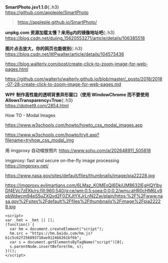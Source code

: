 ```note
```
**SmartPhoto.jsv1.1.0**{:.h3}<br>
<https://github.com/appleple/SmartPhoto>
><https://appleple.github.io/SmartPhoto/>

**unpkg.com 资源加载太慢？来用g内的镜像地址吧**{:.h3}<br>
<https://blog.csdn.net/dujing_15620553271/article/details/106385518>

**图片点击放大，你的网页也能做到**{:.h3}<br>
<https://blog.csdn.net/WPwalter/article/details/104573436>

https://blog.walterlv.com/post/create-click-to-zoom-image-for-web-pages.html

https://github.com/walterlv/walterlv.github.io/blob/master/_posts/2018/2018-07-28-create-click-to-zoom-image-for-web-pages.md

**WPF 制作高性能的透明背景异形窗口（使用 WindowChrome 而不要使用 AllowsTransparency=True**{:.h3}<br>
<https://dotnet9.com/2854.html>

How TO - Modal Images

https://www.w3schools.com/howto/howto_css_modal_images.asp

https://www.w3schools.com/howto/tryit.asp?filename=tryhow_css_modal_img

用 imgproxy 自动缩放图片
https://www.sohu.com/a/202648911_505818

imgproxy: fast and secure on-the-fly image processing
https://imgproxy.net/

https://www.nasa.gov/sites/default/files/thumbnails/image/pia22228.jpg

https://imgproxy.evilmartians.com/6LMaz_KOMEsQI6DkiUM8632lEgHQYIbyDf4EVc7zEKk/rs:fill:960:540/g:ce/wm:0.5:soea:0:0:0.2/wmu:aHR0cHM6Ly9pbWdwcm94eS5uZXQvd2F0ZXJtYXJrLnN2Zw/plain/https:%2F%2Fwww.nasa.gov%2Fsites%2Fdefault%2Ffiles%2Fthumbnails%2Fimage%2Fpia22228.jpg

```tip
<script>
var _hmt = _hmt || [];
(function() {
  var hm = document.createElement("script");
  hm.src = "https://hm.baidu.com/hm.js?b1c5c62f256893710ae912468261bf6b";
  var s = document.getElementsByTagName("script")[0];
  s.parentNode.insertBefore(hm, s);
})();
</script>
```
